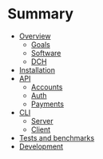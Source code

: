 # Summary

* [Overview](README.md)
   * [Goals](goals.md)
   * [Software](software.md)
   * [DCH](dch.md)
* [Installation](installation.md)
* [API]()
   * [Accounts](api/accounts.md)
   * [Auth](api/auth.md)
   * [Payments](api/payments.md)
* [CLI]()
   * [Server](cli/server.md)
   * [Client](cli/client.md)
* [Tests and benchmarks](tests-and-benchmarks.md)
* [Development](development.md)


